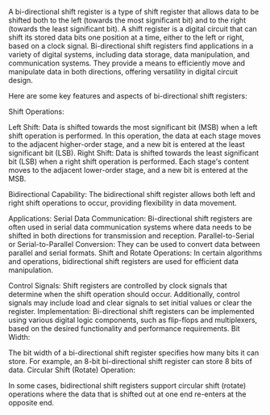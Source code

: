 A bi-directional shift register is a type of shift register that allows data to be shifted both to the left (towards the most significant bit) and to the right (towards the least significant bit).
A shift register is a digital circuit that can shift its stored data bits one position at a time, either to the left or right, based on a clock signal. 
Bi-directional shift registers find applications in a variety of digital systems, including data storage, data manipulation, and communication systems. 
They provide a means to efficiently move and manipulate data in both directions, offering versatility in digital circuit design.

Here are some key features and aspects of bi-directional shift registers:

Shift Operations:

Left Shift: Data is shifted towards the most significant bit (MSB) when a left shift operation is performed. In this operation, the data at each stage moves to the adjacent higher-order stage, and a new bit is entered at the least significant bit (LSB).
Right Shift: Data is shifted towards the least significant bit (LSB) when a right shift operation is performed. Each stage's content moves to the adjacent lower-order stage, and a new bit is entered at the MSB.

Bidirectional Capability:
The bidirectional shift register allows both left and right shift operations to occur, providing flexibility in data movement.

Applications:
Serial Data Communication: Bi-directional shift registers are often used in serial data communication systems where data needs to be shifted in both directions for transmission and reception.
Parallel-to-Serial or Serial-to-Parallel Conversion: They can be used to convert data between parallel and serial formats.
Shift and Rotate Operations: In certain algorithms and operations, bidirectional shift registers are used for efficient data manipulation.

Control Signals:
Shift registers are controlled by clock signals that determine when the shift operation should occur. Additionally, control signals may include load and clear signals to set initial values or clear the register.
Implementation:
Bi-directional shift registers can be implemented using various digital logic components, such as flip-flops and multiplexers, based on the desired functionality and performance requirements.
Bit Width:

The bit width of a bi-directional shift register specifies how many bits it can store. For example, an 8-bit bi-directional shift register can store 8 bits of data.
Circular Shift (Rotate) Operation:

In some cases, bidirectional shift registers support circular shift (rotate) operations where the data that is shifted out at one end re-enters at the opposite end.

